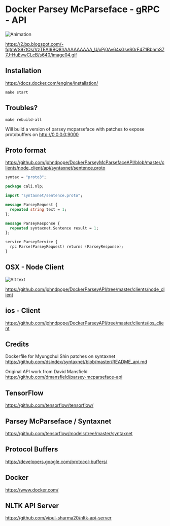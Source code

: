 # Docker Parsey McParseface - gRPC - API

![Animation](https://github.com/tensorflow/models/raw/master/syntaxnet/looping-parser.gif "Parsing in Action")



https://2.bp.blogspot.com/-fqtmVS97tOs/VzTEAI9BQ8I/AAAAAAAAA_U/xPj0Av64sGseS0rF4Z1BbhmS77J-HuEvwCLcB/s640/image04.gif



## Installation
https://docs.docker.com/engine/installation/

```
make start
```

## Troubles? 
```
make rebuild-all
```
 
Will build a version of parsey mcparseface with patches to expose protobuffers  on http://0.0.0.0:9000


## Proto format
https://github.com/johndpope/DockerParseyMcParsefaceAPI/blob/master/clients/node_client/api/syntaxnet/sentence.proto

```protobuf
syntax = "proto3";

package cali.nlp;

import "syntaxnet/sentence.proto";

message ParseyRequest {
  repeated string text = 1;
};

message ParseyResponse {
  repeated syntaxnet.Sentence result = 1;
};

service ParseyService {
  rpc Parse(ParseyRequest) returns (ParseyResponse);
}
```



## OSX - Node Client
![Alt text](https://raw.githubusercontent.com/johndpope/DockerParseyAPI/master/images/node_results.png "Node JS client")

https://github.com/johndpope/DockerParseyAPI/tree/master/clients/node_client


## ios - Client
https://github.com/johndpope/DockerParseyAPI/tree/master/clients/ios_client



## Credits
Dockerfile for Myungchul Shin patches on syntaxnet
https://github.com/dsindex/syntaxnet/blob/master/README_api.md

Original API work from David Mansfield
https://github.com/dmansfield/parsey-mcparseface-api




## TensorFlow   
https://github.com/tensorflow/tensorflow/

## Parsey McParseface / Syntaxnet   
https://github.com/tensorflow/models/tree/master/syntaxnet

## Protocol Buffers   
https://developers.google.com/protocol-buffers/

## Docker   
https://www.docker.com/


## NLTK API Server   
https://github.com/vipul-sharma20/nltk-api-server


